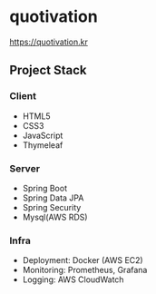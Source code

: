 # quotivation

https://quotivation.kr

## Project Stack
### Client

- HTML5
- CSS3
- JavaScript
- Thymeleaf

### Server
- Spring Boot
- Spring Data JPA
- Spring Security
- Mysql(AWS RDS)

### Infra
- Deployment: Docker (AWS EC2)
- Monitoring: Prometheus, Grafana
- Logging: AWS CloudWatch



